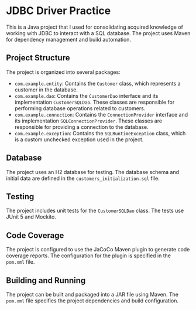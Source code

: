 # JDBC Driver Practice

This is a Java project that I used for consolidating acquired knowledge of working with JDBC to interact with a SQL database. The project uses Maven for dependency management and build automation.

## Project Structure

The project is organized into several packages:

- `com.example.entity`: Contains the `Customer` class, which represents a customer in the database.
- `com.example.dao`: Contains the `CustomerDao` interface and its implementation `CustomerSQLDao`. These classes are responsible for performing database operations related to customers.
- `com.example.connection`: Contains the `ConnectionProvider` interface and its implementation `SQLConnectionProvider`. These classes are responsible for providing a connection to the database.
- `com.example.exception`: Contains the `SQLRuntimeException` class, which is a custom unchecked exception used in the project.

## Database

The project uses an H2 database for testing. The database schema and initial data are defined in the `customers_initialization.sql` file.

## Testing

The project includes unit tests for the `CustomerSQLDao` class. The tests use JUnit 5 and Mockito.

## Code Coverage

The project is configured to use the JaCoCo Maven plugin to generate code coverage reports. The configuration for the plugin is specified in the `pom.xml` file.

## Building and Running

The project can be built and packaged into a JAR file using Maven. The `pom.xml` file specifies the project dependencies and build configuration.